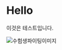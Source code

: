 # Hello

이것은 테스트입니다.

![수험생파이팅이미지](https://mml.pstatic.net/www/mobile/edit/20231114_1095/upload_1699962645484FLmmF.gif)